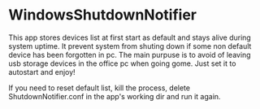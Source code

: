 # WindowsShutdownNotifier
This app stores devices list at first start as default and stays alive during system uptime.
It prevent system from shuting down if some non default device has been forgotten in pc.
The main purpuse is to avoid of leaving usb storage devices in the office pc when going gome.
Just set it to autostart and enjoy!

If you need to reset default list, kill the process, delete ShutdownNotifier.conf in the app's working dir and run it again.
